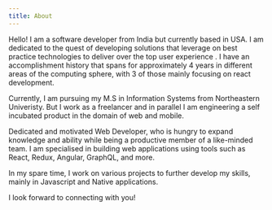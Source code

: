 ```yaml
---
title: About
---
```


Hello! I am a software developer from India but currently based in USA. I am dedicated to the quest of developing solutions that leverage on best practice technologies to deliver over the top user experience . I have an accomplishment history that spans for approximately 4 years in different areas of the computing sphere, with 3 of those mainly focusing on react development.

Currently, I am pursuing my M.S in Information Systems from Northeastern Univeristy. But I work as a freelancer and in parallel I am engineering a self incubated product in the domain of web and mobile.

Dedicated and motivated Web Developer, who is hungry to expand knowledge and ability while being a productive member of a like-minded team. I am specialised in building web applications using tools such as React, Redux, Angular, GraphQL, and more.

In my spare time, I work on various projects to further develop my skills, mainly in Javascript and Native applications.

I look forward to connecting with you! 
